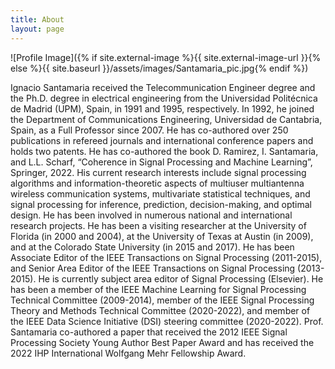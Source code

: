 ```yaml
---
title: About
layout: page
---
```

![Profile Image]({% if site.external-image %}{{ site.external-image-url }}{% else %}{{ site.baseurl }}/assets/images/Santamaria_pic.jpg{% endif %})

<p>Ignacio Santamaria received the Telecommunication Engineer degree and the Ph.D. degree in electrical engineering from the Universidad Politécnica de Madrid (UPM), Spain, in 1991 and 1995, respectively. In 1992, he joined the Department of Communications Engineering, Universidad de Cantabria, Spain, as a Full Professor since 2007. He has co-authored over 250 publications in refereed journals and international conference papers and holds two patents. He has co-authored the book D. Ramirez, I. Santamaria, and L.L. Scharf, “Coherence in Signal Processing and Machine Learning”, Springer, 2022. His current research interests include signal processing algorithms and information-theoretic aspects of multiuser multiantenna wireless communication systems, multivariate statistical techniques, and signal processing for inference, prediction, decision-making, and optimal design. He has been involved in numerous national and international research projects. He has been a visiting researcher at the University of Florida (in 2000 and 2004), at the University of Texas at Austin (in 2009), and at the Colorado State University (in 2015 and 2017). He has been Associate Editor of the IEEE Transactions on Signal Processing (2011-2015), and Senior Area Editor of the IEEE Transactions on Signal Processing (2013-2015). He is currently subject area editor of Signal Processing (Elsevier). He has been a member of the IEEE Machine Learning for Signal Processing Technical Committee (2009-2014), member of the IEEE Signal Processing Theory and Methods Technical Committee (2020-2022), and member of the IEEE Data Science Initiative (DSI) steering committee (2020-2022). Prof. Santamaria co-authored a paper that received the 2012 IEEE Signal Processing Society Young Author Best Paper Award and has received the 2022 IHP International Wolfgang Mehr Fellowship Award.</p>

